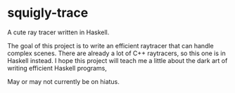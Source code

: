 # squigly-trace
A cute ray tracer written in Haskell.

The goal of this project is to write an efficient raytracer that can handle complex scenes. There are already a lot of C++ raytracers, so this one is in Haskell instead. I hope this project will teach me a little about the dark art of writing efficient Haskell programs,

May or may not currently be on hiatus.
